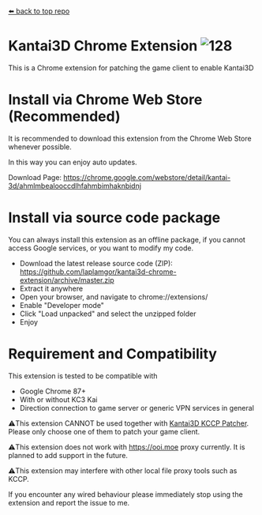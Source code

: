 [⬅️ back to top repo](https://github.com/laplamgor/kantai3d)

# Kantai3D Chrome Extension ![128](https://user-images.githubusercontent.com/11514317/103167807-40271080-4869-11eb-97b1-db51d5d39a0c.png)

This is a Chrome extension for patching the game client to enable Kantai3D


# Install via Chrome Web Store (Recommended)
It is recommended to download this extension from the Chrome Web Store whenever possible.

In this way you can enjoy auto updates.

Download Page:
https://chrome.google.com/webstore/detail/kantai-3d/ahmlmbealooccdlhfahmbimhaknbidnj

# Install via source code package
You can always install this extension as an offline package, if you cannot access Google services, or you want to modify my code.

* Download the latest release source code (ZIP): https://github.com/laplamgor/kantai3d-chrome-extension/archive/master.zip
* Extract it anywhere
* Open your browser, and navigate to chrome://extensions/
* Enable "Developer mode"
* Click "Load unpacked" and select the unzipped folder
* Enjoy

# Requirement and Compatibility
This extension is tested to be compatible with
* Google Chrome 87+
* With or without KC3 Kai
* Direction connection to game server or generic VPN services in general

⚠️This extension CANNOT be used together with [Kantai3D KCCP Patcher](https://github.com/laplamgor/kantai3d-kccp-patcher). 
Please only choose one of them to patch your game client.

⚠️This extension does not work with https://ooi.moe proxy currently. It is planned to add support in the future.

⚠️This extension may interfere with other local file proxy tools such as KCCP.

If you encounter any wired behaviour please immediately stop using the extension and report the issue to me.

